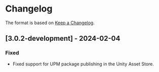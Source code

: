 # Changelog

The format is based on [Keep a Changelog](https://keepachangelog.com/en/1.1.0/).

## [3.0.2-development] - 2024-02-04

### Fixed

* Fixed support for UPM package publishing in the Unity Asset Store.
